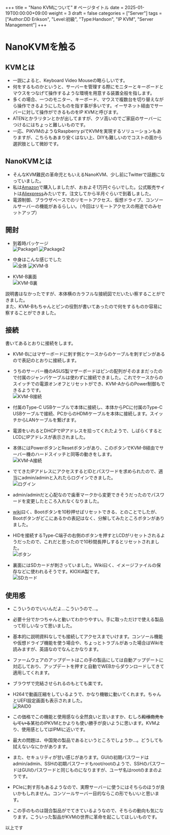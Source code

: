 +++
title = "Nano KVMについて" # ページタイトル
date = 2025-01-19T00:00:00+09:00
weight = 3
draft = false
categories = ["Server"]
tags = ["Author:DD Erikson", "Level:初級", "Type:Handson", "IP KVM", "Server Management"]
+++

# NanoKVMを触る

## KVMとは

* 一説によると、Keyboard Video Mouseの略らしいです。  
* 何をするものかというと、サーバーを管理する際にモニターとキーボードとマウスをつなげて操作するような環境を用意する装置全般を指します。
* 多くの場合、一つのモニター、キーボード、マウスで複数台を切り替えながら操作できるようにしたものを指す事が多いです。イーサネット経由でサーバーに対して操作ができるものをIP KVMと呼びます。
* ATENとかラリタンとかが出してますが、クソ高いのでご家庭のサーバーにつけるにはちょっと難しいものです。  
* 一応、PiKVMのようなRaspberry piでKVMを実現するソリューションもありますが、こちらもあまり安くはない上、DIYも難しいのでコストの面から選択肢として微妙です。  

## NanoKVMとは

* そんなKVM難民の革命児ともいえるNanoKVM、少し前にTwitterで話題になっていました。
* 私は[Amazon](https://amzn.asia/d/4fw1FMh)で購入しましたが、おおよそ1万円ぐらいでした。公式販売サイトは[Aliexpress](https://ja.aliexpress.com/item/1005007369816019.html)みたいです。注文してから半月ぐらいで到着しました。
* 電源制御、ブラウザベースでのリモートアクセス、仮想ドライブ、コンソールサーバーの機能があるらしい。（今回はリモートアクセスの用途でのみセットアップ）

## 開封

* 到着時パッケージ  
![Package1](/img/nano_kvm/IMG_20250112_105653301.jpg") 
![Package2](/img/nano_kvm/IMG_20250112_105823128.jpg") 

* 中身はこんな感じでした  
![全体](/img/nano_kvm/IMG_20250112_110052347.jpg") 
![KVM-B](/img/nano_kvm/IMG_20250112_110155957.jpg") 

* KVM-B裏面  
![KVM-B裏](/img/nano_kvm/IMG_20250112_110546826.jpg") 

説明書はなかったですが、本体横のカラフルな接続図でだいたい察することができました。  
また、KVM-Bもちゃんとピンの役割が書いてあったので何をするものか容易に察することができました。

## 接続

書いてあるとおりに接続をします。

* KVM-Bにはマザーボードに刺す側とケースからのケーブルを刺すピンがあるので表記のとおりに接続します。
* うちのサーバー機のASUS製マザーボードはピンの配列がそのままだったので付属のジャンパケーブルは使わずに接続できました。これでケースからのスイッチでの電源オンオフとリセットができ、KVM-AからのPower制御もできるようです。  
![KVM-B接続](/img/nano_kvm/IMG_20250117_233228731.jpg) 

* 付属のType-C USBケーブルで本体に接続し、本体からPCに付属のType-C USBケーブルで接続、PCからのHDMIケーブルを本体に接続します。スイッチからLANケーブルを繋げます。  
* 電源をいれるとDHCPでIPアドレスを拾ってくれたようで、しばらくするとLCDにIPアドレスが表示されました。  
* 本体にはPowerボタンとResetボタンがあり、このボタンでKVM-B経由でサーバー機のハードスイッチと同等の動きをします。  
![KVM-A接続](/img/nano_kvm/IMG_20250117_233338340.jpg) 

* でてきたIPアドレスにアクセスするとIDとパスワードを求められたので、適当にadmin/adminと入れたらログインできました。  
![ログイン](/img/nano_kvm/2025-01-18003653.png) 

* admin/adminだと心配なので歯車マークから変更できそうだったのでパスワードを変更したところ入れなくなりました。  
* [wiki](https://wiki.sipeed.com/hardware/en/kvm/NanoKVM/introduction.html)曰く、Bootボタンを10秒押せばリセットできる、とのことでしたが、Bootボタンがどこにあるかの表記はなく、分解してみたところボタンがありました。
* HIDを接続するType-C端子の右側のボタンを押すとLCDがリセットされるようだったので、これだと思ったので10秒間長押しするとリセットされました。  
![ボタン](/img/nano_kvm/IMG_20250118_000504478.jpg) 

* 裏面にはSDカードが刺さっていました。Wiki曰く、イメージファイルの保存などに使われるそうです。KIOXIA製です。  
![SDカード](/img/nano_kvm/IMG_20250118_000457265.jpg) 

## 使用感

* こういうのでいいんだよ…こういうので…。
* 必要十分でかつちゃんと動いてわかりやすい。手に取っただけで使える製品って珍しいなって思いました。
* 基本的に説明資料なしでも接続してアクセスまでいけます。コンソール機能や仮想ドライブ機能を使う場合や、ちょっとトラブルがあった場合はWikiを読みますが、英語なのでなんとかなります。
* ファームウェアのアップデートはこの手の製品にしては自動アップデートに対応しており、アップデートを押すと自動でWEBからダウンロードしてきて適用してくれます。
* ブラウザで完結させられるのもとても楽です。
* H264で動画圧縮をしているようで、かなり機敏に動いてくれます。ちゃんとUEFI設定画面も表示されました。  
![RAID0](/img/nano_kvm/2025-01-18002626.png) 

* この価格でこの機能と使用感なら全然良いと言いますか、むしろ~~殿様商売をしている~~某社のIPKVMとかよりも使い勝手が良いように思います。KVMより、使用感としてはIPMIに近いです。
* 最大の問題は、中国発の製品であるというところでしょうか…。どうしても拭えないなにかがあります。
* また、セキュリティが甘い感じがあります。GUIの初期パスワードはadmin/admin、SSHの初期パスワードもroot/rootのようで、SSHのパスワードはGUIのパスワードと同じものになりますが、ユーザ名はrootのままのようです。
* PCIeに刺す形もあるようなので、実際サーバーに使うにはそちらのほうが良いかもしれません。コンソールサーバー目的ならこの形でもいいと思います。
* この手のものは競合製品がでてきているようなので、そちらの動向も気になります。こういった製品がKVMの世界に革命を起こしてほしいものです。

以上です